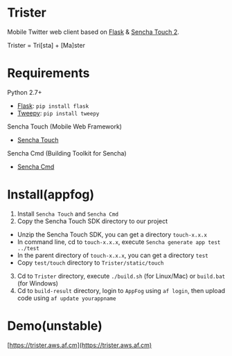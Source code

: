Trister
=======

Mobile Twitter web client based on [Flask](http://flask.pocoo.org/) &amp; [Sencha Touch 2](http://www.sencha.com/products/touch). 

Trister = Tri[sta] + [Ma]ster

Requirements
=======
Python 2.7+

* [Flask](http://flask.pocoo.org/): `pip install flask`
* [Tweepy](https://github.com/tweepy/tweepy): `pip install tweepy`

Sencha Touch (Mobile Web Framework)

* [Sencha Touch](http://www.sencha.com/products/touch/download/)

Sencha Cmd (Building Toolkit for Sencha)

* [Sencha Cmd](http://www.sencha.com/products/sencha-cmd/download)

Install(appfog)
=======
1. Install `Sencha Touch` and `Sencha Cmd`
2. Copy the Sencha Touch SDK directory to our project
  * Unzip the Sencha Touch SDK, you can get a directory `touch-x.x.x`
  * In command line, cd to `touch-x.x.x`, execute `Sencha generate app test ../test`
  * In the parent directory of `touch-x.x.x`, you can get a directory `test`
  * Copy `test/touch` directory to `Trister/static/touch`
3. Cd to `Trister` directory, execute `./build.sh` (for Linux/Mac) or `build.bat` (for Windows)
4. Cd to `build-result` directory, login to `AppFog` using `af login`, then upload code using `af update yourappname`


Demo(unstable)
=======
[https://trister.aws.af.cm](https://trister.aws.af.cm)
